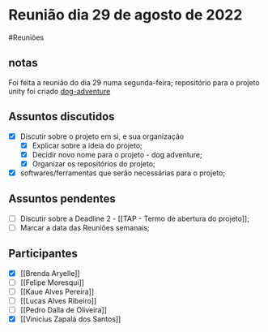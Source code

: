 # Reunião dia 29 de agosto de 2022 
#Reuniões 

## notas
Foi feita a reunião do dia 29 numa segunda-feira;
repositório para o projeto unity foi criado [dog-adventure](https://github.com/ViniZap4/dog-adventure)

## Assuntos discutidos
- [x] Discutir sobre o projeto em si, e sua organização
	- [x] Explicar sobre a ideia do projeto;
	- [x] Decidir novo nome para o projeto - dog adventure;
	- [x] Organizar os repositórios do projeto;
- [x] softwares/ferramentas que serão necessárias para o projeto;

## Assuntos pendentes
- [ ] Discutir sobre a Deadline 2 - [[TAP - Termo de abertura do projeto]];
- [ ] Marcar a data das Reuniões semanais; 

## Participantes
- [x] [[Brenda Aryelle]]
- [ ] [[Felipe Moresqui]]
- [ ] [[Kaue Alves Pereira]]
- [ ] [[Lucas Alves Ribeiro]]
- [ ] [[Pedro Dalla de Oliveira]]
- [x] [[Vinicius Zapalá dos Santos]]
